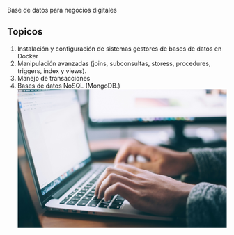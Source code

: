 Base de datos para negocios digitales 

## Topicos

1. Instalación y configuración de sistemas gestores de bases de datos en Docker
2. Manipulación avanzadas (joins, subconsultas, storess, procedures, triggers, index y views).
3. Manejo de transacciones
1. Bases de datos NoSQL (MongoDB.) 
![Base de Datos](./Images/glenn-carstens-peters-npxXWgQ33ZQ-unsplash.jpg)
